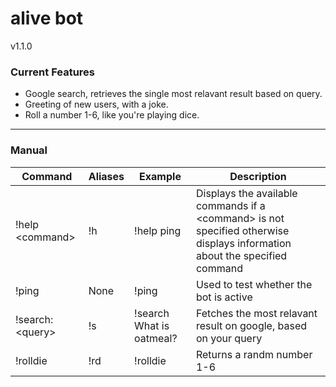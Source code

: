 # alive bot
v1.1.0

### Current Features
- Google search, retrieves the single most relavant result based on query.
- Greeting of new users, with a joke.
- Roll a number 1-6, like you're playing dice. 
<hr>

### Manual
| Command | Aliases | Example | Description |
| --------| ------- |-------- |------------ |
| !help \<command\> | !h      | !help ping | Displays the available commands if a \<command\> is not specified otherwise displays information about the specified command |
| !ping   | None    | !ping   | Used to test whether the bot is active |
| !search: \<query\> | !s | !search What is oatmeal? | Fetches the most relavant result on google, based on your query |
| !rolldie | !rd | !rolldie | Returns a randm number 1-6 | 

